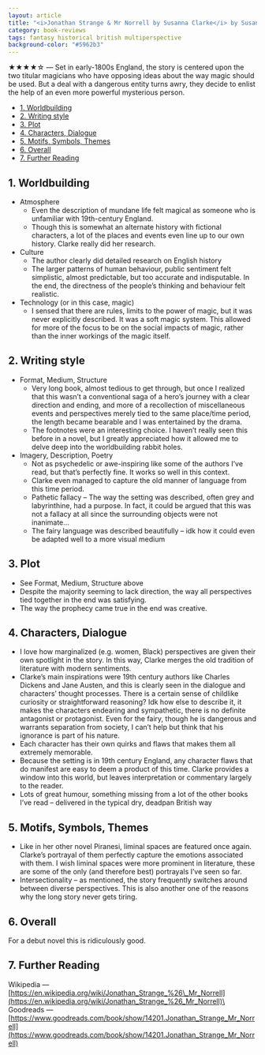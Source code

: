 ```yaml
---
layout: article
title: "<i>Jonathan Strange & Mr Norrell by Susanna Clarke</i> by Susanna Clarke"
category: book-reviews
tags: fantasy historical british multiperspective
background-color: "#5962b3"
---
```

★★★★☆ — Set in early-1800s England, the story is centered upon the two titular magicians who have opposing ideas about the way magic should be used. But a deal with a dangerous entity turns awry, they decide to enlist the help of an even more powerful mysterious person.

<!--split-->

- [1. Worldbuilding](#1-worldbuilding)
- [2. Writing style](#2-writing-style)
- [3. Plot](#3-plot)
- [4. Characters, Dialogue](#4-characters-dialogue)
- [5. Motifs, Symbols, Themes](#5-motifs-symbols-themes)
- [6. Overall](#6-overall)
- [7. Further Reading](#7-further-reading)

<!--split-->

## 1. Worldbuilding
* Atmosphere
  * Even the description of mundane life felt magical as someone who is unfamiliar with 19th-century England.
  * Though this is somewhat an alternate history with fictional characters, a lot of the places and events even line up to our own history. Clarke really did her research.
* Culture
  * The author clearly did detailed research on English history
  * The larger patterns of human behaviour, public sentiment felt simplistic, almost predictable, but too accurate and indisputable. In the end, the directness of the people’s thinking and behaviour felt realistic.
* Technology (or in this case, magic)
  * I sensed that there are rules, limits to the power of magic, but it was never explicitly described. It was a soft magic system. This allowed for more of the focus to be on the social impacts of magic, rather than the inner workings of the magic itself.

## 2. Writing style
* Format, Medium, Structure
  * Very long book, almost tedious to get through, but once I realized that this wasn’t a conventional saga of a hero’s journey with a clear direction and ending, and more of a recollection of miscellaneous events and perspectives merely tied to the same place/time period, the length became bearable and I was entertained by the drama.
  * The footnotes were an interesting choice. I haven’t really seen this before in a novel, but I greatly appreciated how it allowed me to delve deep into the worldbuilding rabbit holes.
* Imagery, Description, Poetry
  * Not as psychedelic or awe-inspiring like some of the authors I’ve read, but that’s perfectly fine. It works so well in this context.
  * Clarke even managed to capture the old manner of language from this time period.
  * Pathetic fallacy – The way the setting was described, often grey and labyrinthine, had a purpose. In fact, it could be argued that this was not a fallacy at all since the surrounding objects were not inanimate…
  * The fairy language was described beautifully – idk how it could even be adapted well to a more visual medium

## 3. Plot
* See Format, Medium, Structure above
* Despite the majority seeming to lack direction, the way all perspectives tied together in the end was satisfying.
* The way the prophecy came true in the end was creative.

## 4. Characters, Dialogue
* I love how marginalized (e.g. women, Black) perspectives are given their own spotlight in the story. In this way, Clarke merges the old tradition of literature with modern sentiments.
* Clarke’s main inspirations were 19th century authors like Charles Dickens and Jane Austen, and this is clearly seen in the dialogue and characters’ thought processes. There is a certain sense of childlike curiosity or straightforward reasoning? Idk how else to describe it, it makes the characters endearing and sympathetic, there is no definite antagonist or protagonist. Even for the fairy, though he is dangerous and warrants separation from society, I can’t help but think that his ignorance is part of his nature.
* Each character has their own quirks and flaws that makes them all extremely memorable.
* Because the setting is in 19th century England, any character flaws that do manifest are easy to deem a product of this time. Clarke provides a window into this world, but leaves interpretation or commentary largely to the reader.
* Lots of great humour, something missing from a lot of the other books I’ve read – delivered in the typical dry, deadpan British way

## 5. Motifs, Symbols, Themes
* Like in her other novel Piranesi, liminal spaces are featured once again. Clarke’s portrayal of them perfectly capture the emotions associated with them. I wish liminal spaces were more prominent in literature, these are some of the only (and therefore best) portrayals I’ve seen so far.
* Intersectionality – as mentioned, the story frequently switches around between diverse perspectives. This is also another one of the reasons why the long story never gets tiring.

## 6. Overall
For a debut novel this is ridiculously good.

## 7. Further Reading
Wikipedia — [https://en.wikipedia.org/wiki/Jonathan_Strange_%26\_Mr_Norrell](https://en.wikipedia.org/wiki/Jonathan_Strange_%26_Mr_Norrell)\
Goodreads — [https://www.goodreads.com/book/show/14201.Jonathan_Strange_Mr_Norrell](https://www.goodreads.com/book/show/14201.Jonathan_Strange_Mr_Norrell)